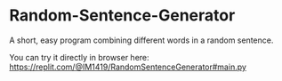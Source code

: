 # Random-Sentence-Generator
A short, easy program combining different words in a random sentence.


You can try it directly in browser here:
https://replit.com/@IM1419/RandomSentenceGenerator#main.py
